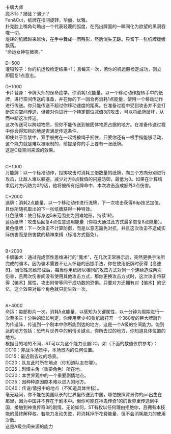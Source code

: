<title>卡牌大师</title>
<meta name="GENERATOR" content="WinCHM">
<meta http-equiv="Content-Type" content="text/html; charset=gb2312">
<br>
<br>卡牌大师 
<br>魔术师？赌徒？骗子？ 
<br>Fan&Cut，纸牌在指间旋转，华丽、优雅。 
<br>扑克脸上嘴角勾勒出一个代表轻蔑的弧度，在亮出牌面的一瞬间化为欲望的黑洞吞噬一切。 
<br>旋转的纸牌越来越快，在手中舞成一团残影，然后消失无踪。只留下一张纸牌缓缓飘落。 
<br>“命运女神在微笑。” 
<br>
<br>D+500 
<br>灌铅骰子：你的机运骰检定结果+1；且每天一次，若你的机运骰检定成功，则立即回复1点意志。 
<br>
<br>D+1000 
<br>卡片替身：卡牌大师的保命绝学。你消耗1点能量，以一个移动动作旋转手中的纸牌，进行空间传送的准备，并在你的下一回合再消耗1点能量，使用一个移动动作进行传送。你只能传送不超过你移动速度的距离。在准备过程中受到攻击并不会打断这次空间传送，但若对你进行一个特定部位减值3的攻击，可以将纸牌破坏，从而中断这次传送。 
<br>这次传送可以跨越物质，但你不能传送到被固体物质占据的地方。在准备传送过程中你会得知目的地是否满足传送条件。 
<br>即使处于监禁中，双手被拷在一起或被绳子捆住，只要你还有一根手指能够活动，这个能力就是难以被限制的，前提是你的手上要有一张纸牌。 
<br>这是C级空间来源的效果。 
<br>
<br>
<br>C+1000 
<br>万能牌：以一个标准动作，投掷攻击时消耗三倍数量的纸牌，向三个方向分别进行攻击，让敌人难以躲避。减少对方8点数值的闪避防御，最低为0。如果在计算结束后对方闪防为0的话，他将被所有纸牌命中，本次攻击造成额外3点伤害。 
<br>
<br>C+2000 
<br>选牌：消耗2点能量，以一个移动动作进行洗牌，下一次攻击获得6dp技艺加值，且你所随机取出的下一张纸牌获得一种特效。 
<br>红色纸牌：使目标身边5米范围变为困难地形，持续1轮。 
<br>蓝色纸牌：攻击后回复4点任意通用能量（你每天通过此方式最多恢复8点能量）。 
<br>黄色纸牌：下一次攻击不计算防御，而是以意志豁免对抗，并且这次攻击不造成实际伤害而是伤害数的精神束缚（标准方式豁免）。 
<br>
<br>
<br>B+2000 
<br>卡牌骗术：通过完成惯性思维进行的“魔术”，在几次正常展示后，突然更换手法所完成的骗术。因为骗术需要不让人怀疑的迅捷手法，你在使用纸牌时获得【高速8】。当惯性思维形成后，每当你用纸牌以相同的攻击方式对同一个连续造成两次伤害，且两次伤害间没有使用其他攻击方式，那你更换攻击方式时，这次攻击将获得【骗术】属性，攻击附带等同于成功数的恐惧。只要对方还拥有对【骗术】的记忆，这个效果对每个角色就只能生效一次。 
<br>
<br>
<br>A+4000 
<br>命运：每部影片一次，消耗5点能量，以感知为关键属性，以十分钟为周期进行一次至多三十分钟的延长判定，你使用至少40张纸牌打开一个360度的巨大牌扇作为传送阵，传送到一个剧本中你所能到达的地方，这是一个A级的空间能力。能到达的地方包括：恐怖片世界中的剧情关键点，你所去过的地方，你知道具体位置的地方。 
<br>根据目的地的不同，ST可以为这个能力设置DC，如（下面的数值仅供参考）： 
<br>DC10：非战斗场景中，本场景内的任何位置。 
<br>DC15：最近刚去过的场景。 
<br>DC20：队友此时所在地点（你知道队友在哪）。 
<br>DC25：剧情主角（重要角色）所在地。 
<br>DC30：本世界观中的一个重要剧情地点。 
<br>DC35：因种种原因原本难以进入的地方。 
<br>DC40：传说/情报中的地点（不知道具体坐标）。 
<br>毫无疑问，你不能在美国队长的世界里传送到中国，哪怕按照背景你的pc出生在那里，因为中国并不存在于剧本中。但你可能在神鬼传奇1的的世界里传送到中国，接触到神鬼传奇3的剧情。无论如何，ST有权以任何理由拒绝你，且拥有本技能的最终解释权。若能力发动失败，将消耗掉所花费能量，但不会消耗能力的使用次数。 
<br>这是A级空间来源的能力